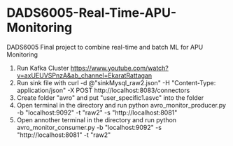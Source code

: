 # DADS6005-Real-Time-APU-Monitoring
DADS6005 Final project to combine real-time and batch ML for APU Monitoring
1. Run Kafka Cluster https://www.youtube.com/watch?v=axUEUVSPnzA&ab_channel=EkaratRattagan
2. Run sink file with  curl -d @"sinkMysql_raw2.json" -H "Content-Type: application/json" -X POST http://localhost:8083/connectors
3. Create folder "avro" and put "user_specific1.asvc" into the folder
4. Open terminal in the directory and run python avro_monitor_producer.py -b "localhost:9092" -t "raw2" -s "http://localhost:8081"
5. Open annother terminal in the directory and run python avro_monitor_consumer.py -b "localhost:9092" -s "http://localhost:8081" -t "raw2"
